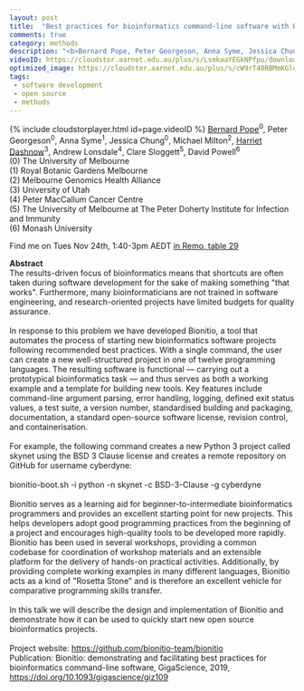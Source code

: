 ```yaml
---
layout: post
title:  "Best practices for bioinformatics command-line software with Bionitio"
comments: true
category: methods
description: "<b>Bernard Pope, Peter Georgeson, Anna Syme, Jessica Chung, Michael Milton, Harriet Dashnow, Andrew Lonsdale, Clare Sloggett, David Powell</b><br/>The results-driven focus of bioinformatics means t..."
videoID: https://cloudstor.aarnet.edu.au/plus/s/LsmkaaYEGkNPfpu/download
optimized_image: https://cloudstor.aarnet.edu.au/plus/s/cW9rT48RBMmKGlc/download
tags:
 - software development
 - open source
 - methods
---
```

{% include cloudstorplayer.html id=page.videoID %}
[<u>Bernard Pope</u>](http://www.berniepope.id.au/)<sup>0</sup>, Peter Georgeson<sup>0</sup>, Anna Syme<sup>1</sup>, Jessica Chung<sup>0</sup>, Michael Milton<sup>2</sup>, [Harriet Dashnow](http://www.harrietdashnow.com)<sup>3</sup>, Andrew Lonsdale<sup>4</sup>, Clare Sloggett<sup>5</sup>, David Powell<sup>6</sup><br/>
\(0\) The University of Melbourne<br/>
\(1\) Royal Botanic Gardens Melbourne<br/>
\(2\) Melbourne Genomics Health Alliance<br/>
\(3\) University of Utah<br/>
\(4\) Peter MacCallum Cancer Centre<br/>
\(5\) The University of Melbourne at The Peter Doherty Institute for Infection and Immunity<br/>
\(6\) Monash University

Find me on Tues Nov 24th, 1:40-3pm AEDT [in Remo, table 29](https://live.remo.co/e/abacbs2020-day-1/register)

<b>Abstract</b><br/>
The results-driven focus of bioinformatics means that shortcuts are often taken during software development for the sake of making something "that works". Furthermore, many bioinformaticians are not trained in software engineering, and research-oriented projects have limited budgets for quality assurance.<br/><br/>In response to this problem we have developed Bionitio, a tool that automates the process of starting new bioinformatics software projects following recommended best practices. With a single command, the user can create a new well-structured project in one of twelve programming languages. The resulting software is functional — carrying out a prototypical bioinformatics task — and thus serves as both a working example and a template for building new tools. Key features include command-line argument parsing, error handling, logging, defined exit status values, a test suite, a version number, standardised building and packaging, documentation, a standard open-source software license, revision control, and containerisation.<br/><br/>For example, the following command creates a new Python 3 project called skynet using the BSD 3 Clause license and creates a remote repository on GitHub for username cyberdyne:<br/><br/>    bionitio-boot.sh -i python -n skynet -c BSD-3-Clause -g cyberdyne<br/><br/>Bionitio serves as a learning aid for beginner-to-intermediate bioinformatics programmers and provides an excellent starting point for new projects. This helps developers adopt good programming practices from the beginning of a project and encourages high-quality tools to be developed more rapidly. Bionitio has been used in several workshops, providing a common codebase for coordination of workshop materials and an extensible platform for the delivery of hands-on practical activities. Additionally, by providing complete working examples in many different languages, Bionitio acts as a kind of "Rosetta Stone" and is therefore an excellent vehicle for comparative programming skills transfer.<br/><br/>In this talk we will describe the design and implementation of Bionitio and demonstrate how it can be used to quickly start new open source bioinformatics projects.<br/><br/>Project website: https://github.com/bionitio-team/bionitio<br/>Publication: Bionitio: demonstrating and facilitating best practices for bioinformatics command-line software, GigaScience, 2019, https://doi.org/10.1093/gigascience/giz109
